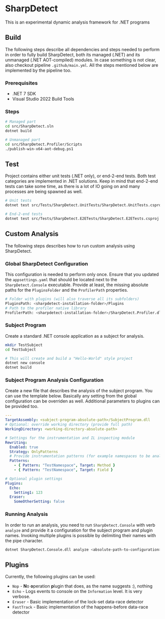 # SharpDetect

This is an experimental dynamic analysis framework for .NET programs

## Build

The following steps describe all dependencies and steps needed to perform in order to fully build SharpDetect, both its managed (.NET) and its unmanaged (.NET AOT-compiled) modules. In case something is not clear, also checkout pipeline `.github/main.yml`. All the steps mentioned below are implemented by the pipeline too.

### Prerequisites

* .NET 7 SDK
* Visual Studio 2022 Build Tools

### Steps

```bash
# Managed part
cd src/SharpDetect.sln
dotnet build

# Unmanaged part
cd src/SharpDetect.Profiler/Scripts
./publish-win-x64-aot-debug.ps1
```

## Test

Project contains either unit tests (.NET only), or end-2-end tests. Both test categories are implemented in .NET solutions. Keep in mind that end-2-end tests can take some time, as there is a lot of IO going on and many processes are being spawned as well.

```bash
# Unit tests
dotnet test src/Tests/SharpDetect.UnitTests/SharpDetect.UnitTests.csproj

# End-2-end tests
dotnet test src/Tests/SharpDetect.E2ETests/SharpDetect.E2ETests.csproj
```

## Custom Analysis

The following steps describes how to run custom analysis using SharpDetect.

### Global SharpDetect Configuration

This configuration is needed to perform only once. Ensure that you updated the `appsettings.yaml` that should be located next to the `SharpDetect.Console` executable. Provide at least, the missing absolute paths for the `PluginsFolder` and the `ProfilerPath` properties. 

```bash
# Folder with plugins (will also traverse all its subfolders)
PluginsPath: <sharpdetect-installation-folder>/Plugins
# Path to the profiler native library
ProfilerPath: <sharpdetect-installation-folder>/SharpDetect.Profiler.dll
```

### Subject Program

Create a standard .NET console application as a subject for analysis.

```bash
mkdir TestSubject
cd TestSubject

# This will create and build a "Hello-World" style project
dotnet new console
dotnet build
```

### Subject Program Analysis Configuration

Create a new file that describes the analysis of the subject program. You can use the template below. Basically any setting from the global configuration can be overriden as well. Additional parameters to plugins can be provided too.

```yaml
---
TargetAssembly: <subject-program-absolute-path>/SubjectProgram.dll
# Optional: override working directory (provide full path)
WorkingDirectory: <working-directory-absolute-path>

# Settings for the instrumentation and IL inspecting module
Rewriting:
  Enabled: true
  Strategy: OnlyPatterns
  # Provide instrumentation patterns (for example namespaces to be analyzed)
  Patterns:
    - { Pattern: "TestNamespace", Target: Method }
    - { Pattern: "TestNamespace", Target: Field }

# Optional plugin settings
Plugins:
  Echo:
    Setting1: 123
  Eraser:
    SomeOtherSetting: false
```

### Running Analysis

In order to run an analysis, you need to run `SharpDetect.Console` with verb `analyze` and provide it a configuration for the subject program and plugin names. Invoking multiple plugins is possible by delimiting their names with the pipe character.

```bash
dotnet SharpDetect.Console.dll analyze <absolute-path-to-configuration> Echo|Eraser
```

## Plugins

Currently, the following plugins can be used:
* `Nop` - **N**o **o**peration **p**lugin that does, as the name suggests :), nothing
* `Echo` - Logs events to console on the `Information` level. It is very verbose.
* `Eraser` - Basic implementation of the lock-set data-race detector
* `FastTrack` - Basic implementation of the happens-before data-race detector
